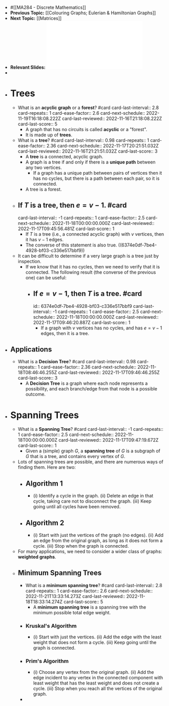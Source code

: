 - #[[MA284 - Discrete Mathematics]]
- **Previous Topic:** [[Colouring Graphs; Eulerian & Hamiltonian Graphs]]
- **Next Topic:** [[Matrices]]
- **Relevant Slides:** ![MA284-Week11.pdf](../assets/MA284-Week11_1668603812290_0.pdf)
-
- # Trees
	- What is an **acyclic graph** or a **forest**? #card
	  card-last-interval:: 2.8
	  card-repeats:: 1
	  card-ease-factor:: 2.6
	  card-next-schedule:: 2022-11-19T16:18:08.222Z
	  card-last-reviewed:: 2022-11-16T21:18:08.222Z
	  card-last-score:: 5
		- A graph that has no circuits is called **acyclic** or a "forest".
		- It is made up of **trees**.
	- What is a **tree**? #card
	  card-last-interval:: 0.98
	  card-repeats:: 1
	  card-ease-factor:: 2.36
	  card-next-schedule:: 2022-11-17T20:21:51.032Z
	  card-last-reviewed:: 2022-11-16T21:21:51.032Z
	  card-last-score:: 3
		- A **tree** is a connected, acyclic graph.
		- A graph is a tree if and only if there is a **unique path** between any two vertices.
			- If a graph has a unique path between pairs of vertices then it has no cycles, but there is a path between each pair, so it is connected.
		- A tree is a forest.
	- ## If $T$ is a tree, then $e = v - 1$. #card
	  card-last-interval:: -1
	  card-repeats:: 1
	  card-ease-factor:: 2.5
	  card-next-schedule:: 2022-11-18T00:00:00.000Z
	  card-last-reviewed:: 2022-11-17T09:45:56.481Z
	  card-last-score:: 1
		- If $T$ is a tree (i.e., a connected acyclic graph) with $v$ vertices, then it has $v-1$ edges.
		- The converse of this statement is also true. ((6374e0df-7be4-4928-bf03-c336e517bbf9))
	- It can be difficult to determine if a very large graph is a tree just by inspection.
		- If we know that it has no cycles, then we need to verify that it is connected. The following result (the converse of the previous one) can be useful:
			- ## If $e = v-1$, then $T$ is a tree. #card
			  id:: 6374e0df-7be4-4928-bf03-c336e517bbf9
			  card-last-interval:: -1
			  card-repeats:: 1
			  card-ease-factor:: 2.5
			  card-next-schedule:: 2022-11-18T00:00:00.000Z
			  card-last-reviewed:: 2022-11-17T09:46:20.887Z
			  card-last-score:: 1
				- If a graph with $v$ vertices has no cycles, and has $e = v-1$ edges, then it is a tree.
- ## Applications
	- What is a **Decision Tree**? #card
	  card-last-interval:: 0.98
	  card-repeats:: 1
	  card-ease-factor:: 2.36
	  card-next-schedule:: 2022-11-18T08:46:46.255Z
	  card-last-reviewed:: 2022-11-17T09:46:46.255Z
	  card-last-score:: 3
		- A **Decision Tree** is a graph where each node represents a possibility, and each branch/edge from that node is a possible outcome.
- # Spanning Trees
	- What is a **Spanning Tree**? #card
	  card-last-interval:: -1
	  card-repeats:: 1
	  card-ease-factor:: 2.5
	  card-next-schedule:: 2022-11-18T00:00:00.000Z
	  card-last-reviewed:: 2022-11-17T09:47:19.672Z
	  card-last-score:: 1
		- Given a (simple) graph $G$, a **spanning tree** of $G$ is a subgraph of $G$ that is a tree, and contains every vertex of $G$.
	- Lots of spanning trees are possible, and there are numerous ways of finding them. Here are two:
		- ## Algorithm 1
			- (i) Identify a cycle in the graph.
			  (ii) Delete an edge in that cycle, taking care not to disconnect the graph.
			  (iii) Keep going until all cycles have been removed.
		- ## Algorithm 2
			- (i) Start with just the vertices of the graph (no edges).
			  (ii) Add an edge from the original graph, as long as it does not form a cycle.
			  (iii) Stop when the graph is connected.
	- For many applications, we need to consider a wider class of graphs: **weighted graphs**.
	- ## Minimum Spanning Trees
		- What is a **minimum spanning tree**? #card
		  card-last-interval:: 2.8
		  card-repeats:: 1
		  card-ease-factor:: 2.6
		  card-next-schedule:: 2022-11-21T13:33:14.273Z
		  card-last-reviewed:: 2022-11-18T18:33:14.274Z
		  card-last-score:: 5
			- A **minimum spanning tree** is a spanning tree with the minimum possible total edge weight.
		- ### Kruskal's Algorithm
			- (i) Start with just the vertices.
			  (ii) Add the edge with the least weight that does not form a cycle.
			  (iii) Keep going until the graph is connected.
		- ### Prim's Algorithm
			- (i) Choose any vertex from the original graph.
			  (ii) Add the edge incident to any vertex in the connected component with least weight that has the least weight and does not create a cycle.
			  (iii) Stop when you reach all the vertices of the original graph.
		-